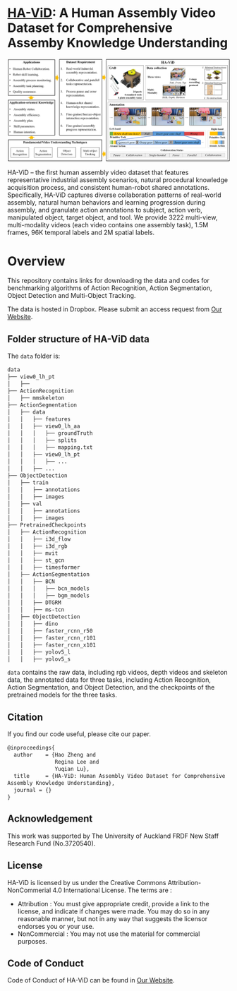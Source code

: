 # [HA-ViD](https://github.com/iai-hrc/ha-vid): A Human Assembly Video Dataset for Comprehensive Assemby Knowledge Understanding
![model](https://github.com/iai-hrc/iai-hrc.github.io/blob/main/assets/Fig1.png)

HA-ViD – the first human assembly video dataset that features representative industrial assembly scenarios, natural procedural knowledge acquisition process, and consistent human-robot shared annotations. Specifically, HA-ViD captures diverse collaboration patterns of real-world assembly, natural human behaviors and learning progression during assembly, and granulate action annotations to
subject, action verb, manipulated object, target object, and tool. We provide 3222 multi-view, multi-modality videos (each video contains one assembly task), 1.5M frames, 96K temporal labels and 2M spatial labels.

# Overview
This repository contains links for downloading the data and codes for benchmarking algorithms of Action Recognition, Action Segmentation, Object Detection and Multi-Object Tracking.

The data is hosted in Dropbox. Please submit an access request from [Our Website](https://iai-hrc.github.io/ha-vid).

## Folder structure of HA-ViD data
The `data` folder is:
```
data
├── view0_lh_pt
│   ├──
├── ActionRecognition
│   ├── mmskeleton
├── ActionSegmentation
│   ├── data
│   │   ├── features
│   │   ├── view0_lh_aa
│   │   │   ├── groundTruth
│   │   │   ├── splits
│   │   │   ├── mapping.txt
│   │   ├── view0_lh_pt
│   │   │   ├── ...
│   │   ├── ...
├── ObjectDetection
│   ├── train
│   │   ├── annotations
│   │   ├── images
│   ├── val
│   │   ├── annotations
│   │   ├── images
├── PretrainedCheckpoints
│   ├── ActionRecognition
│   │   ├── i3d_flow
│   │   ├── i3d_rgb
│   │   ├── mvit
│   │   ├── st_gcn
│   │   ├── timesformer
│   ├── ActionSegmentation
│   │   ├── BCN
│   │   │   ├── bcn_models
│   │   │   ├── bgm_models
│   │   ├── DTGRM
│   │   ├── ms-tcn
│   ├── ObjectDetection
│   │   ├── dino
│   │   ├── faster_rcnn_r50
│   │   ├── faster_rcnn_r101
│   │   ├── faster_rcnn_x101
│   │   ├── yolov5_l
│   │   ├── yolov5_s
```
`data` contains the raw data, including rgb videos, depth videos and skeleton data, the annotated data for three tasks, including Action Recognition, Action Segmentation, and Object Detection, and the checkpoints of the pretrained models for the three tasks. 



## Citation
If you find our code useful, please cite our paper. 
```
@inproceedings{
  author    = {Hao Zheng and
               Regina Lee and
               Yuqian Lu},
  title     = {HA-ViD: Human Assembly Video Dataset for Comprehensive Assembly Knowledge Understanding},
  journal = {}
}
```

## Acknowledgement

This work was supported by The University of Auckland FRDF New Staff Research Fund (No.3720540).

## License
HA-ViD is licensed by us under the Creative Commons Attribution-NonCommerial 4.0 International License. The terms are :
* Attribution : You must give appropriate credit, provide a link to the license, and indicate if changes were made. You may do so in any reasonable manner, but not in any way that suggests the licensor endorses you or your use.
* NonCommercial : You may not use the material for commercial purposes.

## Code of Conduct
Code of Conduct of HA-ViD can be found in [Our Website](https://iai-hrc.github.io/ha-vid).